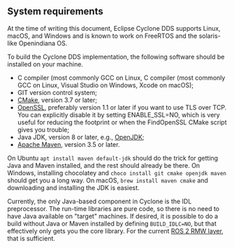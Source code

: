 ## System requirements

At the time of writing this document, Eclipse Cyclone DDS supports Linux, macOS, and Windows and is known to work on FreeRTOS and the solaris-like Openindiana OS.

To build the Cyclone DDS implementation, the following software should be installed on your machine.

- C compiler (most commonly GCC on Linux, C compiler (most commonly GCC on Linux, Visual Studio on Windows, Xcode on macOS);
- GIT version control system;
- [CMake](https://cmake.org/download/), version 3.7 or later;
- [OpenSSL](https://www.openssl.org/), preferably version 1.1 or later if you want to use TLS over TCP. You can explicitly disable it by setting ENABLE\_SSL=NO, which is very useful for reducing the footprint or when the FindOpenSSL CMake script gives you trouble;
- Java JDK, version 8 or later, e.g., [OpenJDK](https://jdk.java.net/);
- [Apache Maven](https://maven.apache.org/download.cgi), version 3.5 or later.

On Ubuntu `apt install maven default-jdk` should do the trick for getting Java and Maven installed, and the rest should already be there. On Windows, installing chocolatey and `choco install git cmake openjdk maven` should get you a long way. On macOS, `brew install maven cmake` and downloading and installing the JDK is easiest.

Currently, the only Java-based component in Cyclone is the IDL preprocessor. The run-time libraries are pure code, so there is no need to have Java available on &quot;target&quot; machines. If desired, it is possible to do a build without Java or Maven installed by defining `BUILD_IDLC=NO`, but that effectively only gets you the core library. For the current [ROS 2 RMW layer](https://github.com/ros2/rmw_cyclonedds), that is sufficient.